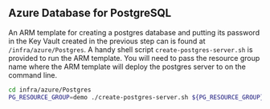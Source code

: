 ## Azure Database for PostgreSQL

An ARM template for creating a postgres database and putting
its password in the Key Vault created in the previous step
can is found at `/infra/azure/Postgres`. A handy shell 
script `create-postgres-server.sh` is provided to run 
the ARM template. You will need to pass the resource group name
where the ARM template will deploy the postgres server to 
on the command line.

```bash
cd infra/azure/Postgres
PG_RESOURCE_GROUP=demo ./create-postgres-server.sh ${PG_RESOURCE_GROUP}
```
